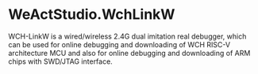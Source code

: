 # WeActStudio.WchLinkW
WCH-LinkW is a wired/wireless 2.4G dual imitation real debugger,  which can be used for online debugging and downloading of WCH  RISC-V architecture MCU and also for online debugging and  downloading of ARM chips with SWD/JTAG interface.

